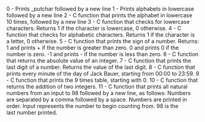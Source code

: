 0 - Prints _putchar followed by a new line 1 - Prints alphabets in lowercase followed by a new line 2 - C function that prints the alphabet in lowercase 10 times, followed by a new line 3 - C function that checks for lowercase characters. Returns 1 if the character is lowercase, 0 otherwise. 4 - C function that checks for alphabetic characters. Returns 1 if the character is a letter, 0 otherwise. 5 - C function that prints the sign of a number. Returns: 1 and prints + if the number is greater than zero. 0 and prints 0 if the number is zero. -1 and prints - if the number is less than zero.
6 - C function that returns the absolute value of an integer. 7 - C function that prints the last digit of a number. Returns the value of the last digit. 8 - C function that prints every minute of the day of Jack Bauer, starting from 00:00 to 23:59. 9 - C function that prints the 9 times table, starting with 0. 10 - C function that returns the addition of two integers. 11 - C function that prints all natural numbers from an input to 98 followed by a new line, as follows: Numbers are separated by a comma followed by a space. Numbers are printed in order. Input represents the number to begin counting from. 98 is the last number printed.
